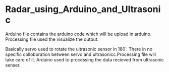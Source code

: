 # Radar_using_Arduino_and_Ultrasonic

Arduino file contains the arduino code which will  be upload in arduino.
Processing file used the visualize the output.

Basically servo used to rotate the ultrasonic sensor in 180'.
There in no specific colloboration between servo and ultrasonicc.Processing file will take care of it.
Arduino used to processing the data recieved from ultrasonic senser.
